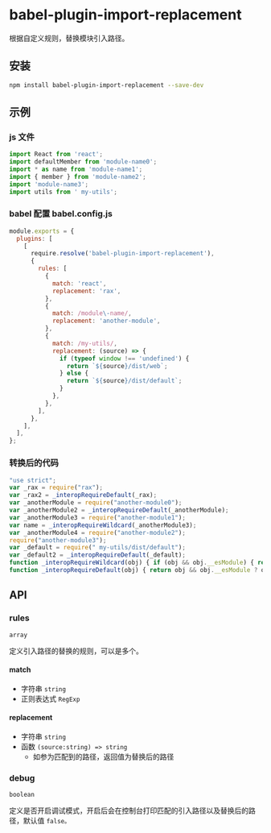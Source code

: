 # babel-plugin-import-replacement

根据自定义规则，替换模块引入路径。

## 安装

```sh
npm install babel-plugin-import-replacement --save-dev
```

## 示例

### js 文件

```js
import React from 'react';
import defaultMember from 'module-name0';
import * as name from 'module-name1';
import { member } from 'module-name2';
import 'module-name3';
import utils from ' my-utils';
```

### babel 配置 babel.config.js

```js
module.exports = {
  plugins: [
    [
      require.resolve('babel-plugin-import-replacement'),
      {
        rules: [
          {
            match: 'react',
            replacement: 'rax',
          },
          {
            match: /module\-name/,
            replacement: 'another-module',
          },
          {
            match: /my-utils/,
            replacement: (source) => {
              if (typeof window !== 'undefined') {
                return `${source}/dist/web`;
              } else {
                return `${source}/dist/default`;
              }
            },
          },
        ],
      },
    ],
  ],
};
```

### 转换后的代码

```js
"use strict";
var _rax = require("rax");
var _rax2 = _interopRequireDefault(_rax);
var _anotherModule = require("another-module0");
var _anotherModule2 = _interopRequireDefault(_anotherModule);
var _anotherModule3 = require("another-module1");
var name = _interopRequireWildcard(_anotherModule3);
var _anotherModule4 = require("another-module2");
require("another-module3");
var _default = require(" my-utils/dist/default");
var _default2 = _interopRequireDefault(_default);
function _interopRequireWildcard(obj) { if (obj && obj.__esModule) { return obj; } else { var newObj = {}; if (obj != null) { for (var key in obj) { if (Object.prototype.hasOwnProperty.call(obj, key)) newObj[key] = obj[key]; } } newObj.default = obj; return newObj; } }
function _interopRequireDefault(obj) { return obj && obj.__esModule ? obj : { default: obj }; }'
```

## API

### rules

`array`

定义引入路径的替换的规则，可以是多个。

#### match

- 字符串 `string`
- 正则表达式 `RegExp`

#### replacement

- 字符串 `string`
- 函数 `(source:string) => string`
  - 如参为匹配到的路径，返回值为替换后的路径

### debug

`boolean`

定义是否开启调试模式，开启后会在控制台打印匹配的引入路径以及替换后的路径，默认值 `false。`
